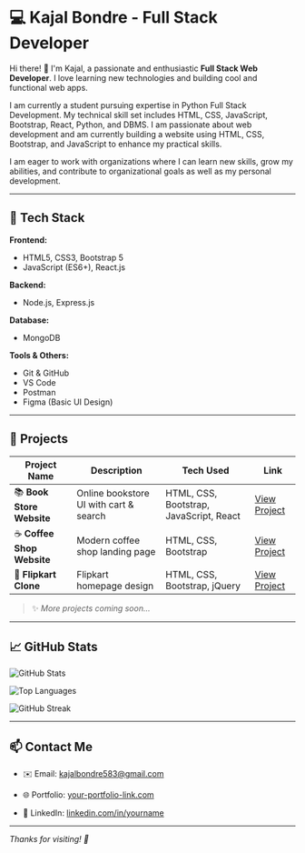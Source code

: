 # 💻 Kajal Bondre - Full Stack Developer

Hi there! 👋 I'm Kajal, a passionate and enthusiastic **Full Stack Web Developer**. I love learning new technologies and building cool and functional web apps.

I am currently a student pursuing expertise in Python Full Stack Development. My technical skill set includes HTML, CSS, JavaScript, Bootstrap, React, Python, and DBMS. I am passionate about web development and am currently building a website using HTML, CSS, Bootstrap, and JavaScript to enhance my practical skills.

I am eager to work with organizations where I can learn new skills, grow my abilities, and contribute to organizational goals as well as my personal development.

---

## 🚀 Tech Stack

**Frontend:**
- HTML5, CSS3, Bootstrap 5
- JavaScript (ES6+), React.js

**Backend:**
- Node.js, Express.js

**Database:**
- MongoDB

**Tools & Others:**
- Git & GitHub
- VS Code
- Postman
- Figma (Basic UI Design)

---

## 📂 Projects

| Project Name | Description | Tech Used | Link |
|--------------|-------------|-----------|------|
| 📚 **Book Store Website** | Online bookstore UI with cart & search | HTML, CSS, Bootstrap, JavaScript, React | [View Project](https://github.com/yourusername/book-store) |
| ☕ **Coffee Shop Website** | Modern coffee shop landing page | HTML, CSS, Bootstrap | [View Project](https://github.com/yourusername/coffee-shop) |
| 🛒 **Flipkart Clone** | Flipkart homepage design | HTML, CSS, Bootstrap, jQuery | [View Project](https://github.com/yourusername/flipkart-clone) |

> ✨ *More projects coming soon...*

---

## 📈 GitHub Stats


![GitHub Stats](https://github-readme-stats.vercel.app/api?username=bondrekajal&show_icons=true&theme=radical)

![Top Languages](https://github-readme-stats.vercel.app/api/top-langs/?username=bondrekajal&layout=compact&theme=radical)

![GitHub Streak](https://github-readme-streak-stats.herokuapp.com/?user=bondrekajal&theme=radical)





 
---

## 📫 Contact Me

- ✉️ Email: kajalbondre583@gmail.com
  
- 🌐 Portfolio: [your-portfolio-link.com](https://your-portfolio-link.com)  
- 💼 LinkedIn: [linkedin.com/in/yourname](https://www.linkedin.com/in/kajal-bondre-2310b6273)

---

_Thanks for visiting!  🚀_
